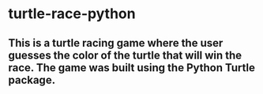 # turtle-race-python

## This is a turtle racing game where the user guesses the color of the turtle that will win the race.  The game was built using the Python Turtle package.